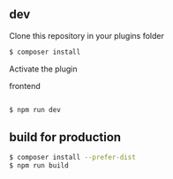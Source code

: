 ## dev

Clone this repository in your plugins folder

```bash
$ composer install
```

Activate the plugin

frontend

```bash

$ npm run dev
```

## build for production

```bash
$ composer install --prefer-dist
$ npm run build

```
